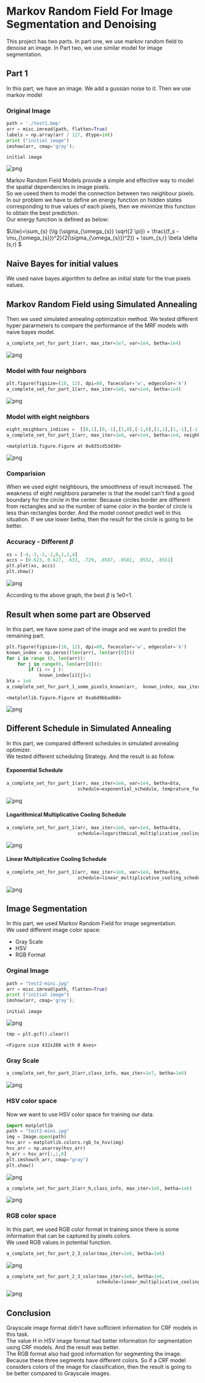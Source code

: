 
# Markov Random Field For Image Segmentation and Denoising
This project has two parts. In part one, we use markov random field to denoise an image. In Part two, we use similar model for image segmentation. 

## Part 1
In this part, we have an image. We add a gussian noise to it. Then we use markov model

### Original Image



```python
path = './test1.bmp'
arr = misc.imread(path, flatten=True)
labels = np.array(arr / 127, dtype=int)
print ("initial image")
imshow(arr, cmap='gray');
```

    initial image
    


![png](output_3_1.png)




Markov Random Field Models provide a simple and effective way to model the spatial dependencies in image pixels. <br>
So we useed them to model the connection between two neighbour pixels. <br>
In our problem we have to define an energy function on hidden states corresponding to true values of each pixels, then we minimize this function to obtain the best prediction. <br>
Our energy function is defined as below: <br>
 

$U(w)=\sum_{s} (\lg (\sigma_{\omega_{s}} \sqrt{2 \pi}) + \frac{(f_s - \mu_{\omega_{s}})^2}{2(\sigma_{\omega_{s}})^2}) + \sum_{s,r} \beta \delta (s,r)  $

## Naive Bayes for initial values
We used naive bayes algorithm to define an initial state for the true pixels values.<br>
## Markov Random Field using Simulated Annealing
Then we used simulated annealing optimization method. We tested different hyper pararmeters to compare the performance of the MRF models with  naive bayes model. <br>


```python
a_complete_set_for_part_1(arr, max_iter=1e7, var=1e4, betha=1e4)
```


![png](output_7_0.png)


### Model with four neighbors


```python
plt.figure(figsize=(10, 12), dpi=80, facecolor='w', edgecolor='k')
a_complete_set_for_part_1(arr, max_iter=1e6, var=1e4, betha=1e4)
```





![png](output_9_1.png)


### Model with eight neighbors


```python
eight_neighbors_indices =  [[0,1],[0,-1],[1,0],[-1,0],[1,1],[1,-1],[-1,1],[-1,-1]]
a_complete_set_for_part_1(arr, max_iter=1e6, var=1e4, betha=1e4, neighbor_indices=eight_neighbors_indices)
```


    <matplotlib.figure.Figure at 0x835cd53d30>



![png](output_11_1.png)


### Comparision
When we used eight neighbours, the smoothness of result increased. The weakness of eight neighbors parameter is that the model can't find a good boundary for the circle in the center. Because circles border are different from rectangles and so the number of same color in the border of circle is less than rectangles border. And the model connot predict well in this situation. If we use lower betha, then the result for the circle is going to be better.

### Accuracy - Different $\beta$ 


```python
xs = [-4,-3,-2,-1,0,1,2,4]
accs = [0.623, 0.627, .633, .729, .8587, .8581, .8552, .8551]
plt.plot(xs, accs)
plt.show()
```


![png](output_14_0.png)


According to the above graph, the best $\beta$ is 1e0=1.

## Result when some part are Observed
In this part, we have some part of the image and we want to predict the remaining part. 


```python
plt.figure(figsize=(10, 12), dpi=80, facecolor='w', edgecolor='k')
known_index = np.zeros((len(arr), len(arr[0])))
for i in range (0, len(arr)):
    for j in range(0, len(arr[0])):
        if (i <= j ):
            known_index[i][j]=1
bta = 1e4
a_complete_set_for_part_1_some_pixels_known(arr,  known_index, max_iter=1e6, var=1e4, betha=bta)
```


    <matplotlib.figure.Figure at 0xa6d9bbad68>



![png](output_17_1.png)


## Different Schedule in Simulated Annealing
In this part, we compared different schedules in simulated annealing optimizer.<br>
We tested different scheduling Strategy. And the result is as follow.

#### Exponential Schedule


```python
a_complete_set_for_part_1(arr, max_iter=1e6, var=1e4, betha=bta,
                          schedule=exponential_schedule, temprature_function_constant=0.8)
```


![png](output_20_0.png)


#### Logarithmical Multiplicative Cooling Schedule


```python
a_complete_set_for_part_1(arr, max_iter=1e6, var=1e4, betha=bta,
                          schedule=logarithmical_multiplicative_cooling_schedule, temprature_function_constant=1.0)
```


![png](output_22_0.png)


#### Linear Multiplicative Cooling Schedule


```python
a_complete_set_for_part_1(arr, max_iter=1e6, var=1e4, betha=bta,
                          schedule=linear_multiplicative_cooling_schedule, temprature_function_constant=1.0)
```


![png](output_24_0.png)


## Image Segmentation
In this part, we used Markov Random Field for image segmentation.
<br>
We used different image color space:
- Gray Scale
- HSV
- RGB Format

### Orginal Image


```python
path = "test2-mini.jpg"
arr = misc.imread(path, flatten=True)
print ("initial image")
imshow(arr, cmap='gray');
```

    initial image
    


![png](output_27_1.png)



```python
tmp = plt.gcf().clear()
```


    <Figure size 432x288 with 0 Axes>



### Gray Scale


```python
a_complete_set_for_part_2(arr,class_info, max_iter=1e7, betha=1e6)
```


![png](output_30_0.png)


### HSV color space

Now we want to use HSV color space for training our data.


```python
import matplotlib
path = "test2-mini.jpg"
img = Image.open(path)
hsv_arr = matplotlib.colors.rgb_to_hsv(img)
hsv_arr = np.asarray(hsv_arr)
h_arr = hsv_arr[:,:,0]
plt.imshow(h_arr, cmap="gray")
plt.show()
```


![png](output_33_0.png)



```python
a_complete_set_for_part_2(arr_h,class_info, max_iter=1e6, betha=1e6)
```


![png](output_34_0.png)


### RGB color space
In this part, we used RGB color format in training since there is some information that can be captured by pixels colors.<br> 
We used RGB values in potential function.


```python
a_complete_set_for_part_2_3_color(max_iter=1e6, betha=1e6)
```


![png](output_36_0.png)



```python
a_complete_set_for_part_2_3_color(max_iter=1e6, betha=1e6,
                                 schedule=linear_multiplicative_cooling_schedule, temprature_function_constant=0.5)
```


![png](output_37_0.png)


## Conclusion
Grayscale image format didn't have sufficient information for CRF models in this task.<br>
The value H in HSV image format had better information for segmentation using CRF models. And the result was better. <br>
The RGB format also had good information for segmenting the image. Because these three segments have different colors. So if a CRF model considers colors of the image for classification, then the result is going to be better compared to Grayscale images.
